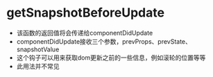 # getSnapshotBeforeUpdate
* 该函数的返回值将会传递给componentDidUpdate
* componentDidUpdate接收三个参数，prevProps、prevState、snapshotValue
* 这个钩子可以用来获取dom更新之前的一些信息，例如滚轮的位置等等
* 此用法并不常见